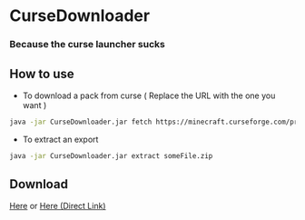 # CurseDownloader
### Because the curse launcher sucks

## How to use

* To download a pack from curse ( Replace the URL with the one you want )
```bash
java -jar CurseDownloader.jar fetch https://minecraft.curseforge.com/projects/foolcraft/files/2415352
```

* To extract an export
```bash
java -jar CurseDownloader.jar extract someFile.zip
```

## Download
[Here](https://builder.frgl.pw/job/CurseDownloader/) or [Here (Direct Link)](https://builder.frgl.pw/job/CurseDownloader/lastSuccessfulBuild/artifact/target/CurseDownloader-0.0.1-SNAPSHOT.jar)